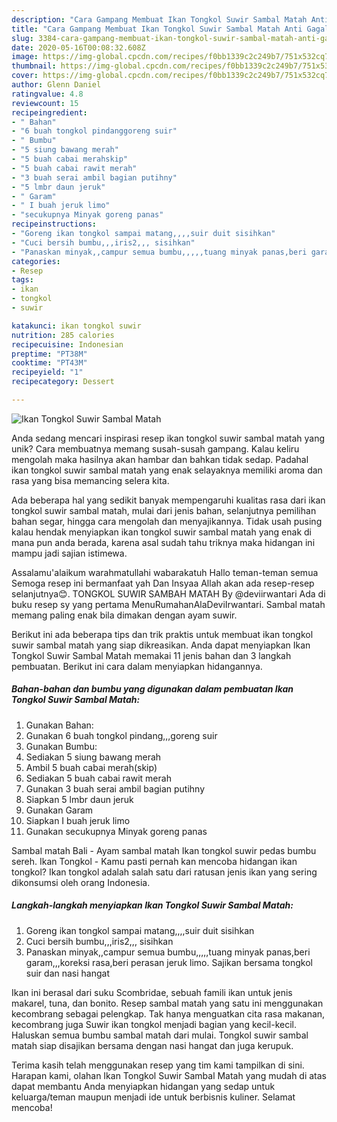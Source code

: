 ```yaml
---
description: "Cara Gampang Membuat Ikan Tongkol Suwir Sambal Matah Anti Gagal"
title: "Cara Gampang Membuat Ikan Tongkol Suwir Sambal Matah Anti Gagal"
slug: 3384-cara-gampang-membuat-ikan-tongkol-suwir-sambal-matah-anti-gagal
date: 2020-05-16T00:08:32.608Z
image: https://img-global.cpcdn.com/recipes/f0bb1339c2c249b7/751x532cq70/ikan-tongkol-suwir-sambal-matah-foto-resep-utama.jpg
thumbnail: https://img-global.cpcdn.com/recipes/f0bb1339c2c249b7/751x532cq70/ikan-tongkol-suwir-sambal-matah-foto-resep-utama.jpg
cover: https://img-global.cpcdn.com/recipes/f0bb1339c2c249b7/751x532cq70/ikan-tongkol-suwir-sambal-matah-foto-resep-utama.jpg
author: Glenn Daniel
ratingvalue: 4.8
reviewcount: 15
recipeingredient:
- " Bahan"
- "6 buah tongkol pindanggoreng suir"
- " Bumbu"
- "5 siung bawang merah"
- "5 buah cabai merahskip"
- "5 buah cabai rawit merah"
- "3 buah serai ambil bagian putihny"
- "5 lmbr daun jeruk"
- " Garam"
- " I buah jeruk limo"
- "secukupnya Minyak goreng panas"
recipeinstructions:
- "Goreng ikan tongkol sampai matang,,,,suir duit sisihkan"
- "Cuci bersih bumbu,,,iris2,,, sisihkan"
- "Panaskan minyak,,campur semua bumbu,,,,,tuang minyak panas,beri garam,,,koreksi rasa,beri perasan jeruk limo. Sajikan bersama tongkol suir dan nasi hangat"
categories:
- Resep
tags:
- ikan
- tongkol
- suwir

katakunci: ikan tongkol suwir 
nutrition: 285 calories
recipecuisine: Indonesian
preptime: "PT38M"
cooktime: "PT43M"
recipeyield: "1"
recipecategory: Dessert

---
```



![Ikan Tongkol Suwir Sambal Matah](https://img-global.cpcdn.com/recipes/f0bb1339c2c249b7/751x532cq70/ikan-tongkol-suwir-sambal-matah-foto-resep-utama.jpg)

Anda sedang mencari inspirasi resep ikan tongkol suwir sambal matah yang unik? Cara membuatnya memang susah-susah gampang. Kalau keliru mengolah maka hasilnya akan hambar dan bahkan tidak sedap. Padahal ikan tongkol suwir sambal matah yang enak selayaknya memiliki aroma dan rasa yang bisa memancing selera kita.

Ada beberapa hal yang sedikit banyak mempengaruhi kualitas rasa dari ikan tongkol suwir sambal matah, mulai dari jenis bahan, selanjutnya pemilihan bahan segar, hingga cara mengolah dan menyajikannya. Tidak usah pusing kalau hendak menyiapkan ikan tongkol suwir sambal matah yang enak di mana pun anda berada, karena asal sudah tahu triknya maka hidangan ini mampu jadi sajian istimewa.

Assalamu&#39;alaikum warahmatullahi wabarakatuh Hallo teman-teman semua Semoga resep ini bermanfaat yah Dan Insyaa Allah akan ada resep-resep selanjutnya😊. TONGKOL SUWIR SAMBAH MATAH By @deviirwantari Ada di buku resep sy yang pertama MenuRumahanAlaDeviIrwantari. Sambal matah memang paling enak bila dimakan dengan ayam suwir.


Berikut ini ada beberapa tips dan trik praktis untuk membuat ikan tongkol suwir sambal matah yang siap dikreasikan. Anda dapat menyiapkan Ikan Tongkol Suwir Sambal Matah memakai 11 jenis bahan dan 3 langkah pembuatan. Berikut ini cara dalam menyiapkan hidangannya.

<!--inarticleads1-->

##### Bahan-bahan dan bumbu yang digunakan dalam pembuatan Ikan Tongkol Suwir Sambal Matah:

1. Gunakan  Bahan:
1. Gunakan 6 buah tongkol pindang,,,goreng suir
1. Gunakan  Bumbu:
1. Sediakan 5 siung bawang merah
1. Ambil 5 buah cabai merah(skip)
1. Sediakan 5 buah cabai rawit merah
1. Gunakan 3 buah serai ambil bagian putihny
1. Siapkan 5 lmbr daun jeruk
1. Gunakan  Garam
1. Siapkan  I buah jeruk limo
1. Gunakan secukupnya Minyak goreng panas


Sambal matah Bali - Ayam sambal matah Ikan tongkol suwir pedas bumbu sereh. Ikan Tongkol - Kamu pasti pernah kan mencoba hidangan ikan tongkol? Ikan tongkol adalah salah satu dari ratusan jenis ikan yang sering dikonsumsi oleh orang Indonesia. 

<!--inarticleads2-->

##### Langkah-langkah menyiapkan Ikan Tongkol Suwir Sambal Matah:

1. Goreng ikan tongkol sampai matang,,,,suir duit sisihkan
1. Cuci bersih bumbu,,,iris2,,, sisihkan
1. Panaskan minyak,,campur semua bumbu,,,,,tuang minyak panas,beri garam,,,koreksi rasa,beri perasan jeruk limo. Sajikan bersama tongkol suir dan nasi hangat


Ikan ini berasal dari suku Scombridae, sebuah famili ikan untuk jenis makarel, tuna, dan bonito. Resep sambal matah yang satu ini menggunakan kecombrang sebagai pelengkap. Tak hanya menguatkan cita rasa makanan, kecombrang juga Suwir ikan tongkol menjadi bagian yang kecil-kecil. Haluskan semua bumbu sambal matah dari mulai. Tongkol suwir sambal matah siap disajikan bersama dengan nasi hangat dan juga kerupuk. 

Terima kasih telah menggunakan resep yang tim kami tampilkan di sini. Harapan kami, olahan Ikan Tongkol Suwir Sambal Matah yang mudah di atas dapat membantu Anda menyiapkan hidangan yang sedap untuk keluarga/teman maupun menjadi ide untuk berbisnis kuliner. Selamat mencoba!
